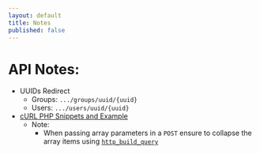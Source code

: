 ```yaml
---
layout: default
title: Notes
published: false
---
```


# API Notes:

*  UUIDs Redirect
   *  Groups: `.../groups/uuid/{uuid}`
   *  Users:  `.../users/uuid/{uuid}`
*  [cURL PHP Snippets and Example](https://gist.github.com/10c96e8621540bbc9ec4)
   *  Note:
      *  When passing array parameters in a `POST` ensure to collapse the array items using [`http_build_query`](http://php.net/manual/en/function.http-build-query.php)

